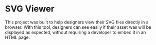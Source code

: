 # SVG Viewer

This project was built to help designers view their SVG files directly in a browser. With this tool, designers can see easily if their asset was will be displayed as expected, without requiring a developer to embed it in an HTML page.